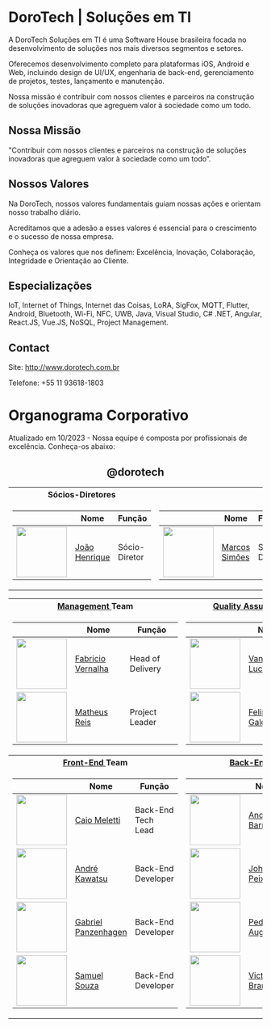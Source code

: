 # DoroTech | Soluções em TI

A DoroTech Soluções em TI é uma Software House brasileira focada no desenvolvimento de soluções nos mais diversos segmentos e setores.

Oferecemos desenvolvimento completo para plataformas iOS, Android e Web, incluindo design de UI/UX, engenharia de back-end, gerenciamento de projetos, testes, lançamento e manutenção.

Nossa missão é contribuir com nossos clientes e parceiros na construção de soluções inovadoras que agreguem valor à sociedade como um todo.

## Nossa Missão

"Contribuir com nossos clientes e parceiros na construção de soluções inovadoras que agreguem valor à sociedade como um todo”.

## Nossos Valores

Na DoroTech, nossos valores fundamentais guiam nossas ações e orientam nosso trabalho diário. 

Acreditamos que a adesão a esses valores é essencial para o crescimento e o sucesso de nossa empresa.

Conheça os valores que nos definem: Excelência, Inovação, Colaboração, Integridade e Orientação ao Cliente.

## Especializações

IoT, Internet of Things, Internet das Coisas, LoRA, SigFox, MQTT, Flutter, Android, Bluetooth, Wi-Fi, NFC, UWB, Java, Visual Studio, C# .NET, Angular, React.JS, Vue.JS, NoSQL, Project Management.

## Contact

Site: http://www.dorotech.com.br

Telefone: +55 11 93618-1803

# Organograma Corporativo

Atualizado em 10/2023 - Nossa equipe é composta por profissionais de excelência. Conheça-os abaixo:

<div align="center">
	
## @dorotech

<table>
<tr>
	<th>
		Sócios-Diretores
	</th>
	<th></th>	
</tr>
  
<td>

| | Nome | Função |
| -------------- | ------------- | ------------- |
| <img src="https://media.licdn.com/dms/image/C4E03AQGlruLpGp7xGw/profile-displayphoto-shrink_800_800/0/1595870571007?e=1701907200&v=beta&t=Eqn4WqxnjOuGPEhRUoByulRFbnDu-CB5RY2tVZHzupo" width="100"> | [João Henrique](https://github.com/Engjhony) |  Sócio-Diretor |
</td>

<td>

| | Nome | Função |
| -------------- | ------------- | ------------- |
| <img src="https://avatars.githubusercontent.com/u/26862420?v=4" width="100"> | [Marcos Simões](https://github.com/marcospsimoes) |  Sócio-Diretor |

</td>

<table>
<tr>
	<th>
		<a href="https://github.com/orgs/dorotech/teams/manager-team"> Management </a> Team
	</th>
	<th>
		<a href="https://github.com/orgs/dorotech/teams/qa-team"> Quality Assurance </a> Team		
	</th>
</tr>
  
<td>

| | Nome | Função |
| -------------- | ------------- | ------------- |
| <img src="https://media.licdn.com/dms/image/D4D03AQGaaLv1pP7Y3A/profile-displayphoto-shrink_800_800/0/1682826143437?e=1701907200&v=beta&t=XfNmhJwKoyV74PMEmB7XDFbg9RuK2Ef4AHZHedhyRiM" width="100"> | [Fabricio Vernalha](https://github.com/fvernalha) |  Head of Delivery |
| <img src="https://avatars.githubusercontent.com/u/97688338?v=4" width="100"> | [Matheus Reis](https://github.com/MatFReis) |  Project Leader |

</td>

<td>

| | Nome | Função |
| -------------- | ------------- | ------------- |
| <img src="https://avatars.githubusercontent.com/u/87663503?v=4" width="100"> | [Vanessa Luciano](https://github.com/vanessaluciaano) |  Analista QA |
| <img src="https://media.licdn.com/dms/image/C4D03AQHQ_pUcg6MvGw/profile-displayphoto-shrink_800_800/0/1657238270572?e=1701907200&v=beta&t=FJABlw2ySL2WuZvmGqZhL_yrGCIh2rZ8APgYQWl68Tw" width="100"> | [Felipe Galdino](https://github.com/felipegaldino21) |  Analista QA |

</td>

<tr>
	<th>
		<a href="https://github.com/orgs/dorotech/teams/front-end-team"> Front-End </a> Team
	</th>
	<th>
		<a href="https://github.com/orgs/dorotech/teams/back-end-team"> Back-End </a> Team
	</th>
</tr>
  
<td>

| | Nome | Função |
| -------------- | ------------- | ------------- |
| <img src="https://avatars.githubusercontent.com/u/49731519?v=4" width="100"> | [Caio Meletti](https://github.com/caiomeletti) |  Back-End Tech Lead |
| <img src="https://media.licdn.com/dms/image/C4D03AQEzFfqF1AmCSw/profile-displayphoto-shrink_800_800/0/1610230993863?e=1701907200&v=beta&t=B6KzFJdzWxCZVKRdG7bvVMgA6iwywuCiPzPKKCl9qG4" width="100"> | [André Kawatsu](https://github.com/andredorotech) |  Back-End Developer |
| <img src="https://avatars.githubusercontent.com/u/75646575?v=4" width="100"> | [Gabriel Panzenhagen](https://github.com/gabriel-panz) |  Back-End Developer |
| <img src="https://avatars.githubusercontent.com/u/97134130?v=4" width="100"> | [Samuel Souza](https://github.com/samuelwesleysouza) |  Back-End Developer |

</td>

<td>

| | Nome | Função |
| -------------- | ------------- | ------------- |
| <img src="https://avatars.githubusercontent.com/u/12089780?v=4" width="100"> | [Anderson Barros](https://github.com/anderson-tec12) |  Front-End Tech Lead |
| <img src="https://avatars.githubusercontent.com/u/52277432?v=4" width="100"> | [Johnny Peixoto](https://github.com/johnnypeixoto) |  Front-End Developer |
| <img src="https://avatars.githubusercontent.com/u/40281726?v=4" width="100"> | [Pedro Augusto](https://github.com/PedroAugustoPHS) | Front-End Developer |
| <img src="https://avatars.githubusercontent.com/u/88890771?v=4" width="100"> | [Victor Brambilla](https://github.com/victorbrambilla) | Front-End Developer |
</td>

</table>
</div>

